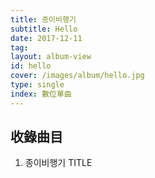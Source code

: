 ```yaml
---
title: 종이비행기
subtitle: Hello
date: 2017-12-11
tag:
layout: album-view
id: hello
cover: /images/album/hello.jpg
type: single
index: 數位單曲
---
```


## 收錄曲目

1. 종이비행기 <span class="badge">TITLE</span>
